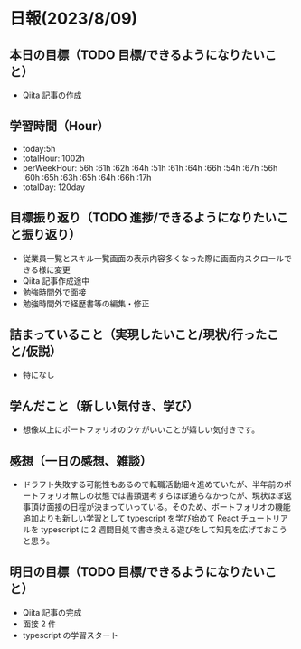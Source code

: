 # 日報(2023/8/09)

## 本日の目標（TODO 目標/できるようになりたいこと）

- Qiita 記事の作成

## 学習時間（Hour）

- today:5h
- totalHour: 1002h
- perWeekHour: 56h :61h :62h :64h :51h :61h :64h :66h :54h :67h :56h :60h :65h :63h :65h :64h :66h :17h
- totalDay: 120day

## 目標振り返り（TODO 進捗/できるようになりたいこと振り返り）

- 従業員一覧とスキル一覧画面の表示内容多くなった際に画面内スクロールできる様に変更
- Qiita 記事作成途中
- 勉強時間外で面接
- 勉強時間外で経歴書等の編集・修正

## 詰まっていること（実現したいこと/現状/行ったこと/仮説）

- 特になし

## 学んだこと（新しい気付き、学び）

- 想像以上にポートフォリオのウケがいいことが嬉しい気付きです。

## 感想（一日の感想、雑談）

- ドラフト失敗する可能性もあるので転職活動細々進めていたが、半年前のポートフォリオ無しの状態では書類選考すらほぼ通らなかったが、現状ほぼ返事頂け面接の日程が決まっていっている。そのため、ポートフォリオの機能追加よりも新しい学習として typescript を学び始めて React チュートリアルを typescript に 2 週間目処で書き換える遊びをして知見を広げておこうと思う。

## 明日の目標（TODO 目標/できるようになりたいこと）

- Qiita 記事の完成
- 面接 2 件
- typescript の学習スタート
